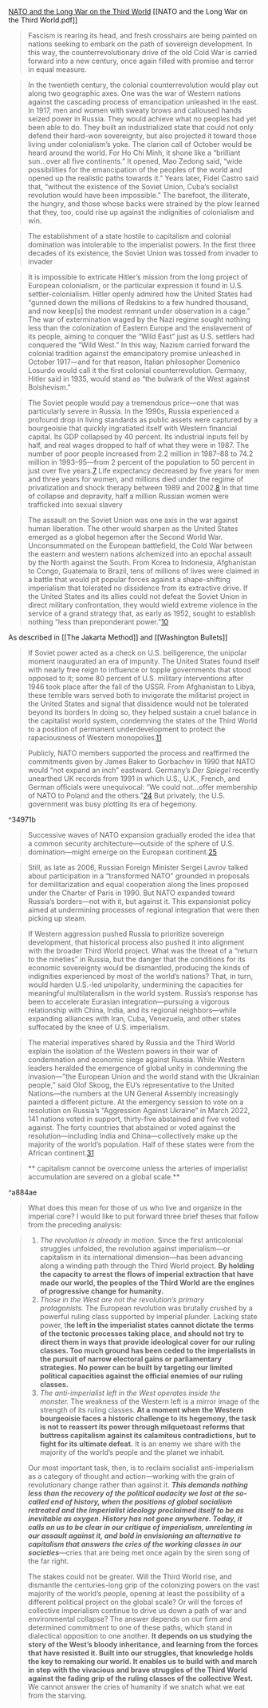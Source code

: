 
[NATO and the Long War on the Third World](https://monthlyreview.org/2023/01/01/nato-and-the-long-war-on-the-third-world/)
[[NATO and the Long War on the Third World.pdf]]


>Fascism is rearing its head, and fresh crosshairs are being painted on nations seeking to embark on the path of sovereign development. In this way, the counterrevolutionary drive of the old Cold War is carried forward into a new century, once again filled with promise and terror in equal measure.

>In the twentieth century, the colonial counterrevolution would play out along two geographic axes. One was the war of Western nations against the cascading process of emancipation unleashed in the east. In 1917, men and women with sweaty brows and calloused hands seized power in Russia. They would achieve what no peoples had yet been able to do. They built an industrialized state that could not only defend their hard-won sovereignty, but also projected it toward those living under colonialism’s yoke. The clarion call of October would be heard around the world. For Ho Chi Minh, it shone like a “brilliant sun…over all five continents.” It opened, Mao Zedong said, “wide possibilities for the emancipation of the peoples of the world and opened up the realistic paths towards it.” Years later, Fidel Castro said that, “without the existence of the Soviet Union, Cuba’s socialist revolution would have been impossible.” The barefoot, the illiterate, the hungry, and those whose backs were strained by the plow learned that they, too, could rise up against the indignities of colonialism and win.

>The establishment of a state hostile to capitalism and colonial domination was intolerable to the imperialist powers. In the first three decades of its existence, the Soviet Union was tossed from invader to invader

>It is impossible to extricate Hitler’s mission from the long project of European colonialism, or the particular expression it found in U.S. settler-colonialism. Hitler openly admired how the United States had “gunned down the millions of Redskins to a few hundred thousand, and now keep[s] the modest remnant under observation in a cage.” The war of extermination waged by the Nazi regime sought nothing less than the colonization of Eastern Europe and the enslavement of its people, aiming to conquer the “Wild East” just as U.S. settlers had conquered the “Wild West.” In this way, Nazism carried forward the colonial tradition against the emancipatory promise unleashed in October 1917—and for that reason, Italian philosopher Domenico Losurdo would call it the first colonial counterrevolution. Germany, Hitler said in 1935, would stand as “the bulwark of the West against Bolshevism.”

>The Soviet people would pay a tremendous price—one that was particularly severe in Russia. In the 1990s, Russia experienced a profound drop in living standards as public assets were captured by a bourgeoisie that quickly ingratiated itself with Western financial capital. Its GDP collapsed by 40 percent. Its industrial inputs fell by half, and real wages dropped to half of what they were in 1987. The number of poor people increased from 2.2 million in 1987–88 to 74.2 million in 1993–95—from 2 percent of the population to 50 percent in just over five years.[7](https://monthlyreview.org/2023/01/01/nato-and-the-long-war-on-the-third-world/#en7) Life expectancy decreased by five years for men and three years for women, and millions died under the regime of privatization and shock therapy between 1989 and 2002.[8](https://monthlyreview.org/2023/01/01/nato-and-the-long-war-on-the-third-world/#en8) In that time of collapse and depravity, half a million Russian women were trafficked into sexual slavery

>The assault on the Soviet Union was one axis in the war against human liberation. The other would sharpen as the United States emerged as a global hegemon after the Second World War. Unconsummated on the European battlefield, the Cold War between the eastern and western nations alchemized into an epochal assault by the North against the South. From Korea to Indonesia, Afghanistan to Congo, Guatemala to Brazil, tens of millions of lives were claimed in a battle that would pit popular forces against a shape-shifting imperialism that tolerated no dissidence from its extractive drive. If the United States and its allies could not defeat the Soviet Union in direct military confrontation, they would wield extreme violence in the service of a grand strategy that, as early as 1952, sought to establish nothing “less than preponderant power.”[10](https://monthlyreview.org/2023/01/01/nato-and-the-long-war-on-the-third-world/#en10)

As described in [[The Jakarta Method]] and [[Washington Bullets]]

>If Soviet power acted as a check on U.S. belligerence, the unipolar moment inaugurated an era of impunity. The United States found itself with nearly free reign to influence or topple governments that stood opposed to it; some 80 percent of U.S. military interventions after 1946 took place after the fall of the USSR. From Afghanistan to Libya, these terrible wars served both to invigorate the militarist project in the United States and signal that dissidence would not be tolerated beyond its borders In doing so, they helped sustain a cruel balance in the capitalist world system, condemning the states of the Third World to a position of permanent underdevelopment to protect the rapaciousness of Western monopolies.[11](https://monthlyreview.org/2023/01/01/nato-and-the-long-war-on-the-third-world/#en11)

>Publicly, NATO members supported the process and reaffirmed the commitments given by James Baker to Gorbachev in 1990 that NATO would “not expand an inch” eastward. Germany’s _Der Spiegel_ recently unearthed UK records from 1991 in which U.S., U.K., French, and German officials were unequivocal: “We could not…offer membership of NATO to Poland and the others.”[24](https://monthlyreview.org/2023/01/01/nato-and-the-long-war-on-the-third-world/#en24) But privately, the U.S. government was busy plotting its era of hegemony.

^34971b

>Successive waves of NATO expansion gradually eroded the idea that a common security architecture—outside of the sphere of U.S. domination—might emerge on the European continent.[25](https://monthlyreview.org/2023/01/01/nato-and-the-long-war-on-the-third-world/#en25)

>Still, as late as 2006, Russian Foreign Minister Sergei Lavrov talked about participation in a “transformed NATO” grounded in proposals for demilitarization and equal cooperation along the lines proposed under the Charter of Paris in 1990. But NATO expanded toward Russia’s borders—not with it, but against it. This expansionist policy aimed at undermining processes of regional integration that were then picking up steam.

>If Western aggression pushed Russia to prioritize sovereign development, that historical process also pushed it into alignment with the broader Third World project. What was the threat of a “return to the nineties” in Russia, but the danger that the conditions for its economic sovereignty would be dismantled, producing the kinds of indignities experienced by most of the world’s nations? That, in turn, would harden U.S.-led unipolarity, undermining the capacities for meaningful multilateralism in the world system. Russia’s response has been to accelerate Eurasian integration—pursuing a vigorous relationship with China, India, and its regional neighbors—while expanding alliances with Iran, Cuba, Venezuela, and other states suffocated by the knee of U.S. imperialism.

>The material imperatives shared by Russia and the Third World explain the isolation of the Western powers in their war of condemnation and economic siege against Russia. While Western leaders heralded the emergence of global unity in condemning the invasion—”the European Union and the world stand with the Ukrainian people,” said Olof Skoog, the EU’s representative to the United Nations—the numbers at the UN General Assembly increasingly painted a different picture. At the emergency session to vote on a resolution on Russia’s “Aggression Against Ukraine” in March 2022, 141 nations voted in support, thirty-five abstained and five voted against. The forty countries that abstained or voted against the resolution—including India and China—collectively make up the majority of the world’s population. Half of these states were from the African continent.[31](https://monthlyreview.org/2023/01/01/nato-and-the-long-war-on-the-third-world/#en31)

>** capitalism cannot be overcome unless the arteries of imperialist accumulation are severed on a global scale.**

^a884ae

>What does this mean for those of us who live and organize in the imperial core? I would like to put forward three brief theses that follow from the preceding analysis:

> 1.  _The revolution is already in motion._ Since the first anticolonial struggles unfolded, the revolution against imperialism—or capitalism in its international dimension—has been advancing along a winding path through the Third World project. **By holding the capacity to arrest the flows of imperial extraction that have made our world, the peoples of the Third World are the engines of progressive change for humanity.**
> 2.  _Those in the West are not the revolution’s primary protagonists._ The European revolution was brutally crushed by a powerful ruling class supported by imperial plunder. Lacking state power, t**he left in the imperialist states cannot dictate the terms of the tectonic processes taking place, and should not try to direct them in ways that provide ideological cover for our ruling classes. Too much ground has been ceded to the imperialists in the pursuit of narrow electoral gains or parliamentary strategies. No power can be built by targeting our limited political capacities against the official enemies of our ruling classes.**
> 3.  _The anti-imperialist left in the West operates inside the monster._ The weakness of the Western left is a mirror image of the strength of its ruling classes. **At a moment when the Western bourgeoisie faces a historic challenge to its hegemony, the task is not to reassert its power through milquetoast reforms that buttress capitalism against its calamitous contradictions, but to fight for its ultimate defeat.** It is an enemy we share with the majority of the world’s people and the planet we inhabit.
> 
> Our most important task, then, is to reclaim socialist anti-imperialism as a category of thought and action—working with the grain of revolutionary change rather than against it. ***This demands nothing less than the recovery of the political audacity we lost at the so-called end of history, when the positions of global socialism retreated and the imperialist ideology proclaimed itself to be as inevitable as oxygen. History has not gone anywhere. Today, it calls on us to be clear in our critique of imperialism, unrelenting in our assault against it, and bold in envisioning an alternative to capitalism that answers the cries of the working classes in our societies***—cries that are being met once again by the siren song of the far right.
> 
> The stakes could not be greater. Will the Third World rise, and dismantle the centuries-long grip of the colonizing powers on the vast majority of the world’s people, opening at least the possibility of a different political project on the global scale? Or will the forces of collective imperialism continue to drive us down a path of war and environmental collapse? The answer depends on our firm and determined commitment to one of these paths, which stand in dialectical opposition to one another. **It depends on us studying the story of the West’s bloody inheritance, and learning from the forces that have resisted it. Built into our struggles, that knowledge holds the key to remaking our world. It enables us to build with and march in step with the vivacious and brave struggles of the Third World against the fading grip of the ruling classes of the collective West.** We cannot answer the cries of humanity if we snatch what we eat from the starving.